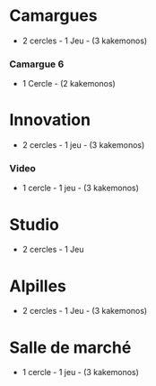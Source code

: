 # Camargues
- 2 cercles - 1 Jeu - (3 kakemonos)

### Camargue 6
- 1 Cercle - (2 kakemonos)

# Innovation
- 2 cercles - 1 jeu - (3 kakemonos)

### Video
- 1 cercle - 1 jeu - (3 kakemonos)

# Studio
- 2 cercles - 1 Jeu

# Alpilles
- 2 cercles - 1 Jeu - (3 kakemonos)

# Salle de marché
- 1 cercle - 1 jeu - (3 kakemonos)

